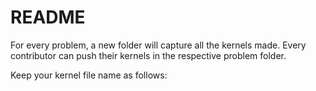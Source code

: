 # README

For every problem, a new folder will capture all the kernels made.
Every contributor can push their kernels in the respective problem folder.

Keep your kernel file name as follows:
<ProblemName>_<Algo>_<Accuracy>
